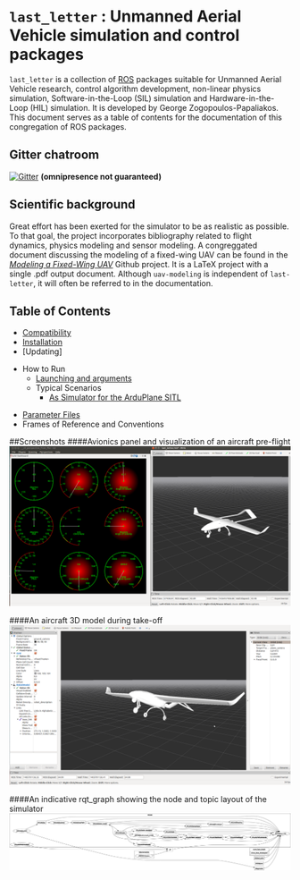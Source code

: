 # `last_letter` : Unmanned Aerial Vehicle simulation and control packages

`last_letter` is a collection of [ROS](http://ros.org/) packages suitable for Unmanned Aerial Vehicle research, control algorithm development, non-linear physics simulation, Software-in-the-Loop (SIL) simulation and Hardware-in-the-Loop (HIL) simulation. It is developed by George Zogopoulos-Papaliakos.
This document serves as a table of contents for the documentation of this congregation of ROS packages.

## Gitter chatroom
[![Gitter](https://badges.gitter.im/Join%20Chat.svg)](https://gitter.im/Georacer/last_letter?utm_source=badge&utm_medium=badge&utm_campaign=pr-badge) **(omnipresence not guaranteed)**

## Scientific background
Great effort has been exerted for the simulator to be as realistic as possible. To that goal, the project incorporates bibliography related to flight dynamics, physics modeling and sensor modeling. A congreggated document discussing the modeling of a fixed-wing UAV can be found in the [*Modeling a Fixed-Wing UAV*](https://github.com/Georacer/uav-modeling) Github project. It is a LaTeX project with a single .pdf output document.
Although `uav-modeling` is independent of `last-letter`, it will often be referred to in the documentation.

## Table of Contents

- [Compatibility](last_letter/doc/manual/compatibility.md)
- [Installation](last_letter/doc/manual/ll_installation.md)
- [Updating]
<!-- - [Packages](#packages)
	- [last_letter](#last_letter)
	- [uav_utils](#uav_utils)
	- [mathutils](#mathutils)
	- [rqt_dashboard](#rqt_dashboard)
- [Important Messages](#important-messages) -->

- How to Run
    - [Launching and arguments](last_letter/doc/manual/launchingAndParams.md)
	- Typical Scenarios
		- [As Simulator for the ArduPlane SITL](last_letter/doc/manual/ArduPlane_SITL.md)

<!-- 		- [RC Simulator](#rc_simulator)
		- [A Simple Autopilot](#a-simple-autopilot) -->
- [Parameter Files](last_letter/doc/manual/parameterFiles.md)
- Frames of Reference and Conventions


<!-- - [Environment Parameters](#environment-parameters) -->
<!-- - [Controller Parameters](#controller-parameters) -->
<!-- - [Sensor Parameters](#sensor-parameters) -->
<!-- - [License](#license) -->
<!-- - [Contributors](#contributors) -->

<!-- ## Packages

### last_letter

This is the core package, containing the physics and kinematics simulator and controller nodes. -->

<!-- ## How to Run

The last_letter/launch file contains a few template .launch files which can be used to raise multiple nodes while reading from several parameter files of your choice. Consult them in order to build your own .launch files. The proposed structure is to split the simulation and visualization launch files, since these two functions are functionally independent anyway.

### RC Simulator

For this scenario, you will need to have a joystick (or similar device visible to the "joy" ROS package) plugged in to your machine. You may need to configure the /dev/input/js* parameter to point to your controller. Running roslaunch last_letter launcher_ll.launch will start the simulator running the "last_letter" standard aircraft, visible in the rviz visualizer, under direct, manual user control. It will also open the "rqt_dashboard" plugin for rqt_gui, which contains virtual flight instruments. -->

##Screenshots
####Avionics panel and visualization of an aircraft pre-flight
![last letter initial screen](last_letter/doc/manual/figures/cover_init.png)

####An aircraft 3D model during take-off
![last letter initial screen](last_letter/doc/manual/figures/cover_takeoff.png)

####An indicative rqt_graph showing the node and topic layout of the simulator
![last letter initial screen](last_letter/doc/manual/figures/cover_rosgraph.png)